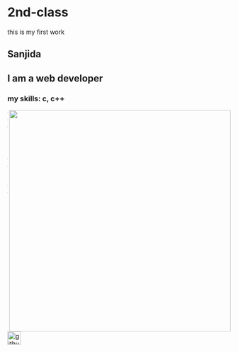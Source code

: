 # 2nd-class
this is my first work
## Sanjida
## I am a web developer
### my skills: c, c++
<img align="right" width="500" src="https://st2.depositphotos.com/1802620/7621/v/950/depositphotos_76219969-stock-illustration-online-shopping-flat-concept.jpg">

~~~HTML
<!DOCTYPE html>
<html lang="en">
<head>
    <meta charset="UTF-8">
    <meta http-equiv="X-UA-Compatible" content="IE=edge">
    <meta name="viewport" content="width=device-width, initial-scale=1.0">
    <title>Document</title>
</head>
<body>
    <h1> sanjida</h1>
    
</body>
</html>

~~~


[<img src='https://cdn.jsdelivr.net/npm/simple-icons@3.0.1/icons/github.svg' alt='github' height='30'>](https://github.com/sanjidan)
